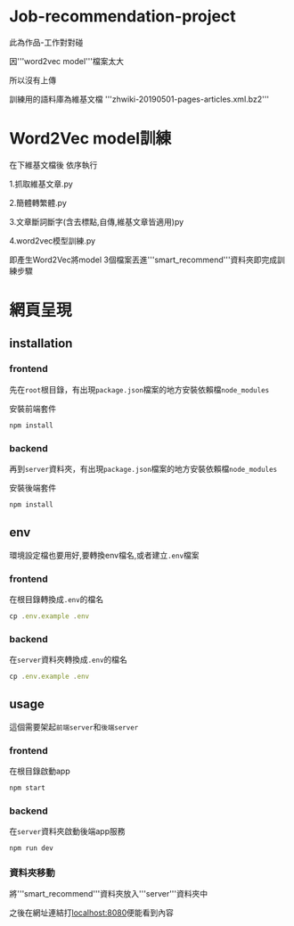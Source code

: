 # Job-recommendation-project
此為作品-工作對對碰 

因'''word2vec model'''檔案太大

所以沒有上傳

訓練用的語料庫為維基文檔 '''zhwiki-20190501-pages-articles.xml.bz2'''

# Word2Vec model訓練
在下維基文檔後 依序執行

1.抓取維基文章.py

2.簡體轉繁體.py

3.文章斷詞斷字(含去標點,自傳,維基文章皆適用)py

4.word2vec模型訓練.py

即產生Word2Vec將model 3個檔案丟進'''smart_recommend'''資料夾即完成訓練步驟

# 網頁呈現

## installation

### frontend
先在`root`根目錄，有出現`package.json`檔案的地方安裝依賴檔`node_modules`

安裝前端套件
``` javascript
npm install
```
### backend
再到`server`資料夾，有出現`package.json`檔案的地方安裝依賴檔`node_modules`

安裝後端套件
``` javascript
npm install
```

## env 
環境設定檔也要用好,要轉換env檔名,或者建立`.env`檔案

### frontend
在根目錄轉換成`.env`的檔名
``` javascript
cp .env.example .env
```

### backend
在`server`資料夾轉換成`.env`的檔名
``` javascript
cp .env.example .env
```

## usage 

這個需要架起`前端server`和`後端server`

### frontend
在根目錄啟動app
``` javascript
npm start
```

### backend
在`server`資料夾啟動後端app服務
``` javascript
npm run dev
```
### 資料夾移動
將'''smart_recommend'''資料夾放入'''server'''資料夾中

之後在網址連結打[localhost:8080](http://localhost:8080)便能看到內容

